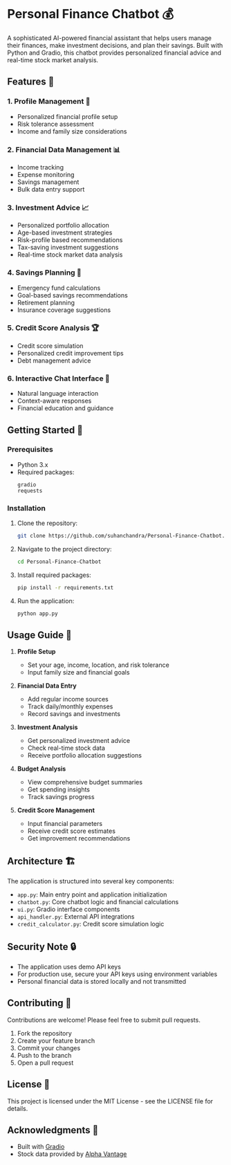 # Personal Finance Chatbot 💰

A sophisticated AI-powered financial assistant that helps users manage their finances, make investment decisions, and plan their savings. Built with Python and Gradio, this chatbot provides personalized financial advice and real-time stock market analysis.

## Features 🌟

### 1. Profile Management 👤
- Personalized financial profile setup
- Risk tolerance assessment
- Income and family size considerations

### 2. Financial Data Management 📊
- Income tracking
- Expense monitoring
- Savings management
- Bulk data entry support

### 3. Investment Advice 📈
- Personalized portfolio allocation
- Age-based investment strategies
- Risk-profile based recommendations
- Tax-saving investment suggestions
- Real-time stock market data analysis

### 4. Savings Planning 💎
- Emergency fund calculations
- Goal-based savings recommendations
- Retirement planning
- Insurance coverage suggestions

### 5. Credit Score Analysis 🏆
- Credit score simulation
- Personalized credit improvement tips
- Debt management advice

### 6. Interactive Chat Interface 💬
- Natural language interaction
- Context-aware responses
- Financial education and guidance

## Getting Started 🚀

### Prerequisites
- Python 3.x
- Required packages:
  ```
  gradio
  requests
  ```

### Installation
1. Clone the repository:
   ```bash
   git clone https://github.com/suhanchandra/Personal-Finance-Chatbot.git
   ```

2. Navigate to the project directory:
   ```bash
   cd Personal-Finance-Chatbot
   ```

3. Install required packages:
   ```bash
   pip install -r requirements.txt
   ```

4. Run the application:
   ```bash
   python app.py
   ```

## Usage Guide 📖

1. **Profile Setup**
   - Set your age, income, location, and risk tolerance
   - Input family size and financial goals

2. **Financial Data Entry**
   - Add regular income sources
   - Track daily/monthly expenses
   - Record savings and investments

3. **Investment Analysis**
   - Get personalized investment advice
   - Check real-time stock data
   - Receive portfolio allocation suggestions

4. **Budget Analysis**
   - View comprehensive budget summaries
   - Get spending insights
   - Track savings progress

5. **Credit Score Management**
   - Input financial parameters
   - Receive credit score estimates
   - Get improvement recommendations

## Architecture 🏗️

The application is structured into several key components:

- `app.py`: Main entry point and application initialization
- `chatbot.py`: Core chatbot logic and financial calculations
- `ui.py`: Gradio interface components
- `api_handler.py`: External API integrations
- `credit_calculator.py`: Credit score simulation logic

## Security Note 🔒

- The application uses demo API keys
- For production use, secure your API keys using environment variables
- Personal financial data is stored locally and not transmitted

## Contributing 🤝

Contributions are welcome! Please feel free to submit pull requests.

1. Fork the repository
2. Create your feature branch
3. Commit your changes
4. Push to the branch
5. Open a pull request

## License 📄

This project is licensed under the MIT License - see the LICENSE file for details.

## Acknowledgments 🙏

- Built with [Gradio](https://gradio.app/)
- Stock data provided by [Alpha Vantage](https://www.alphavantage.co/)
